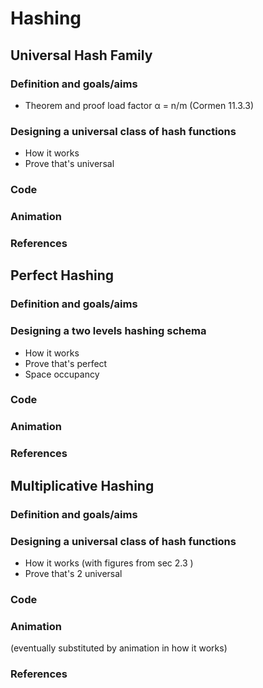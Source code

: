 # Hashing
## Universal Hash Family

### Definition and goals/aims

- Theorem and proof load factor &alpha; = n/m (Cormen 11.3.3)

### Designing a universal class of hash functions

- How it works
- Prove that's universal

### Code

### Animation

### References



## Perfect Hashing

### Definition and goals/aims

### Designing a two levels hashing schema

- How it works
- Prove that's perfect
- Space occupancy

### Code

### Animation

### References


## Multiplicative Hashing

### Definition and goals/aims

### Designing a universal class of hash functions

- How it works (with figures from sec 2.3 )
- Prove that's 2 universal

### Code

### Animation
(eventually substituted by animation in how it works)

### References